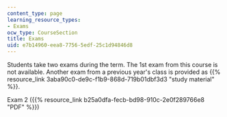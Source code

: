 ```yaml
---
content_type: page
learning_resource_types:
- Exams
ocw_type: CourseSection
title: Exams
uid: e7b14960-eea8-7756-5edf-25c1d94846d8
---
```


Students take two exams during the term. The 1st exam from this course is not available. Another exam from a previous year's class is provided as {{% resource_link 3aba90c0-de9c-f1b9-868d-719b01dbf3d3 "study material" %}}.

Exam 2 ({{% resource_link b25a0dfa-fecb-bd98-910c-2e0f289766e8 "PDF" %}})